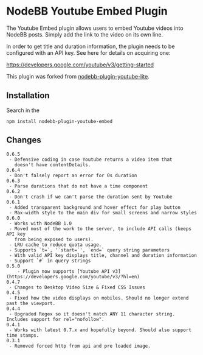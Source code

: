 # NodeBB Youtube Embed Plugin

The Youtube Embed plugin allows users to embed Youtube videos into NodeBB posts. Simply add the
link to the video on its own line.

In order to get title and duration information, the plugin needs to be configured with an API
key. See here for details on acquiring one:

https://developers.google.com/youtube/v3/getting-started

This plugin was forked from [nodebb-plugin-youtube-lite](https://github.com/a5mith/nodebb-plugin-youtube-lite).

## Installation

Search in the 

    npm install nodebb-plugin-youtube-embed

## Changes

    0.6.5
     - Defensive coding in case Youtube returns a video item that
       doesn't have contentDetails.
    0.6.4
     - Don't falsely report an error for 0s duration
    0.6.3
     - Parse durations that do not have a time component
    0.6.2
     - Don't crash if we can't parse the duration sent by Youtube
    0.6.1
     - Added transparent background and hover effect for play button
     - Max-width style to the main div for small screens and narrow styles
    0.6.0
     - Works with NodeBB 1.0
     - Moved most of the work to the server, to include API calls (keeps API key
       from being exposed to users).
     - LRU cache to reduce quota usage.
     - Supports `t=`, '`start=`', `end=` query string parameters
     - With valid API key displays title, channel and duration information
     - Support `#` in query strings
    0.5.0
        - Plugin now supports [Youtube API v3](https://developers.google.com/youtube/v3/?hl=en)
    0.4.7
     - Changes to Desktop Video Size & Fixed CSS Issues
    0.4.5
     - Fixed how the video displays on mobiles. Should no longer extend past the viewport.
    0.4.4
     - Upgraded Regex so it doesn't match ANY 11 character string. Includes support for rel="nofollow". 
    0.4.1
     - Works with latest 0.7.x and hopefully beyond. Should also support time stamps. 
    0.3.1
     - Removed forced http from api and pre loaded image. 
